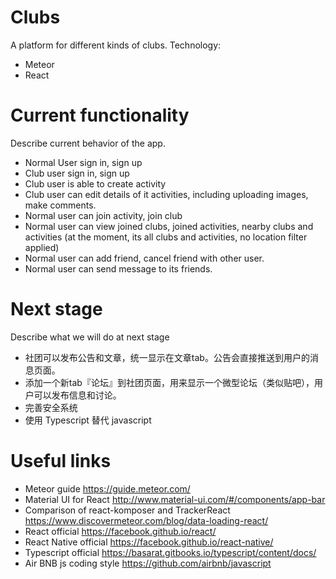 # Clubs

A platform for different kinds of clubs.
Technology:
 * Meteor
 * React

# Current functionality
Describe current behavior of the app.
 * Normal User sign in, sign up
 * Club user sign in, sign up
 * Club user is able to create activity
 * Club user can edit details of it activities, including uploading images, make comments.
 * Normal user can join activity, join club
 * Normal user can view joined clubs, joined activities,  nearby clubs and activities (at the moment, its all clubs and activities, no location filter applied)
 * Normal user can add friend, cancel friend with other user.
 * Normal user can send message to its friends.

# Next stage
Describe what we will do at next stage
 * 社团可以发布公告和文章，统一显示在文章tab。公告会直接推送到用户的消息页面。
 * 添加一个新tab『论坛』到社团页面，用来显示一个微型论坛（类似贴吧），用户可以发布信息和讨论。
 * 完善安全系统
 * 使用 Typescript 替代 javascript

# Useful links
* Meteor guide https://guide.meteor.com/
* Material UI for React http://www.material-ui.com/#/components/app-bar
* Comparison of react-komposer and TrackerReact https://www.discovermeteor.com/blog/data-loading-react/
* React official https://facebook.github.io/react/
* React Native official https://facebook.github.io/react-native/
* Typescript official https://basarat.gitbooks.io/typescript/content/docs/
* Air BNB js coding style https://github.com/airbnb/javascript
